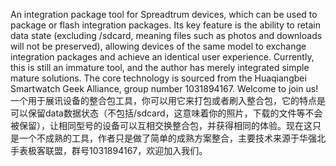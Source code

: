 An integration package tool for Spreadtrum devices, which can be used to package or flash integration packages. Its key feature is the ability to retain data state (excluding /sdcard, meaning files such as photos and downloads will not be preserved), allowing devices of the same model to exchange integration packages and achieve an identical user experience. Currently, this is still an immature tool, and the author has merely integrated simple mature solutions. The core technology is sourced from the Huaqiangbei Smartwatch Geek Alliance, group number 1031894167. Welcome to join us!
一个用于展讯设备的整合包工具，你可以用它来打包或者刷入整合包，它的特点是可以保留data数据状态（不包括/sdcard，这意味着你的照片，下载的文件等不会被保留），让相同型号的设备可以互相交换整合包，并获得相同的体验。现在这只是一个不成熟的工具，作者只是做了简单的成熟方案整合，主要技术来源于华强北手表极客联盟，群号1031894167，欢迎加入我们。
